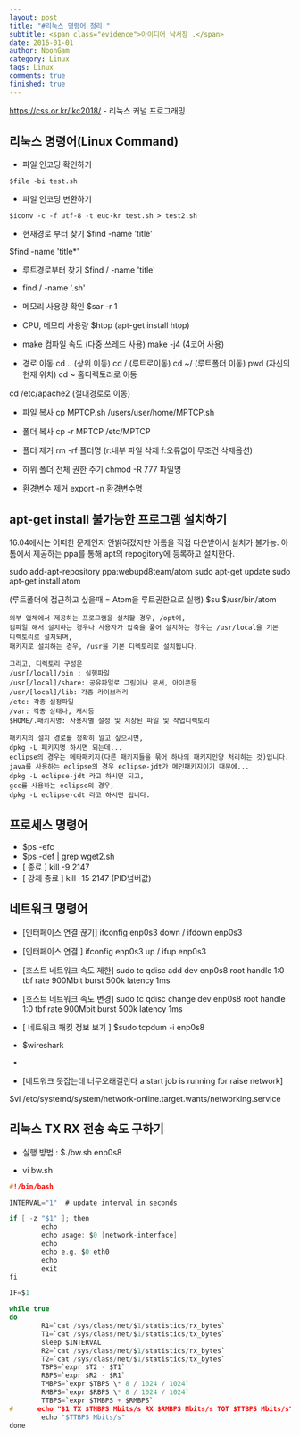```yaml
---
layout: post
title: "#리눅스 명령어 정리 "
subtitle: <span class="evidence">아이디어 낙서장 .</span>
date: 2016-01-01
author: NoonGam
category: Linux
tags: Linux
comments: true
finished: true
---
```



https://css.or.kr/lkc2018/ - 리눅스 커널 프로그래밍

## 리눅스 명령어(Linux Command)

- 파일 인코딩 확인하기
```
$file -bi test.sh
```

- 파일 인코딩 변환하기
```
$iconv -c -f utf-8 -t euc-kr test.sh > test2.sh
```

- 현재경로 부터 찾기
$find -name 'title'

$find -name 'title*'

- 루트경로부터 찾기
$find / -name 'title'

- find / -name '.sh'


- 메모리 사용량 확인
$sar -r 1

- CPU, 메모리 사용량
$htop
(apt-get install htop)

- make 컴파일 속도 (다중 쓰레드 사용)
make -j4 (4코어 사용)

- 경로 이동
cd .. (상위 이동)
cd /  (루트로이동)
cd ~/  (루트폴더 이동)
pwd (자신의 현재 위치)
cd ~ 홈디렉토리로 이동

cd /etc/apache2  (절대경로로 이동)


- 파일 복사
cp MPTCP.sh /users/user/home/MPTCP.sh

- 폴더 복사
cp -r MPTCP /etc/MPTCP

- 폴더 제거
rm -rf 폴더명   (r:내부 파일 삭제  f:오류없이 무조건 삭제옵션)


- 하위 폴더 전체 권한 주기
chmod -R 777 파일명



- 환경변수 제거
export -n 환경변수명

## apt-get install 불가능한 프로그램 설치하기

16.04에서는 어떠한 문제인지 안밝혀졌지만 아톰을 직접 다운받아서 설치가 불가능.
아톰에서 제공하는 ppa를 통해 apt의 repogitory에 등록하고 설치한다.

sudo add-apt-repository ppa:webupd8team/atom
sudo apt-get update
sudo apt-get install atom

(루트폴더에 접근하고 싶을때 = Atom을 루트권한으로 실행)
$su
$/usr/bin/atom

```
외부 업체에서 제공하는 프로그램을 설치할 경우, /opt에,
컴파일 해서 설치하는 경우나 사용자가 압축을 풀어 설치하는 경우는 /usr/local을 기본
디렉토리로 설치되며,
패키지로 설치하는 경우, /usr을 기본 디렉토리로 설치됩니다.

그리고, 디렉토리 구성은
/usr[/local]/bin : 실행파일
/usr[/local]/share: 공유파일로 그림이나 문서, 아이콘등
/usr/[local]/lib: 각종 라이브러리
/etc: 각종 설정파일
/var: 각종 상태나, 캐시등
$HOME/.패키지명: 사용자별 설정 및 저장된 파일 및 작업디렉토리

패키지의 설치 경로를 정확히 알고 싶으시면,
dpkg -L 패키지명 하시면 되는데...
eclipse의 경우는 메타패키지(다른 패키지들을 묶어 하나의 패키지인양 처리하는 것)입니다.
java를 사용하는 eclipse의 경우 eclipse-jdt가 메인패키지이기 때문에...
dpkg -L eclipse-jdt 라고 하시면 되고,
gcc를 사용하는 eclipse의 경우,
dpkg -L eclipse-cdt 라고 하시면 됩니다.

```

## 프로세스 명령어

- $ps -efc
- $ps -def | grep wget2.sh
- [ 종료 ]     kill -9 2147
- [ 강제 종료 ] kill -15 2147   (PID넘버값)


## 네트워크 명령어

- [인터페이스 연결 끊기] ifconfig enp0s3 down   /  ifdown enp0s3
- [인터페이스 연결 ]     ifconfig enp0s3 up    /   ifup enp0s3



- [호스트 네트워크 속도 제한] sudo tc qdisc add dev enp0s8 root handle 1:0 tbf rate 900Mbit burst 500k latency 1ms
- [호스트 네트워크 속도 변경] sudo tc qdisc change dev enp0s8 root handle 1:0 tbf rate 900Mbit burst 500k latency 1ms


- [ 네트워크 패킷 정보 보기 ] $sudo tcpdum -i enp0s8
- $wireshark
-


- [네트워크 못잡는데 너무오래걸린다 a start job is running for raise network]

 $vi /etc/systemd/system/network-online.target.wants/networking.service


## 리눅스 TX RX 전송 속도 구하기

- 실행 방법 : $./bw.sh enp0s8

- vi bw.sh

```c
#!/bin/bash

INTERVAL="1"  # update interval in seconds

if [ -z "$1" ]; then
        echo
        echo usage: $0 [network-interface]
        echo
        echo e.g. $0 eth0
        echo
        exit
fi

IF=$1

while true
do
        R1=`cat /sys/class/net/$1/statistics/rx_bytes`
        T1=`cat /sys/class/net/$1/statistics/tx_bytes`
        sleep $INTERVAL
        R2=`cat /sys/class/net/$1/statistics/rx_bytes`
        T2=`cat /sys/class/net/$1/statistics/tx_bytes`
        TBPS=`expr $T2 - $T1`
        RBPS=`expr $R2 - $R1`
        TMBPS=`expr $TBPS \* 8 / 1024 / 1024`
        RMBPS=`expr $RBPS \* 8 / 1024 / 1024`
        TTBPS=`expr $TMBPS + $RMBPS`
#      echo "$1 TX $TMBPS Mbits/s RX $RMBPS Mbits/s TOT $TTBPS Mbits/s"
        echo "$TTBPS Mbits/s"
done
```

